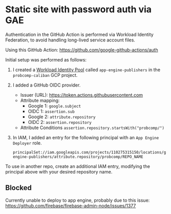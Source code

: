 # Static site with password auth via GAE

Authentication in the GitHub Action is performed via Workload Identity Federation, to avoid handling long-lived service account files.

Using this GitHub Action: https://github.com/google-github-actions/auth

Initial setup was performed as follows:

1. I created a [Workload Identity Pool](https://cloud.google.com/iam/docs/manage-workload-identity-pools-providers) called `app-engine-publishers` in the `probcomp-caliban` GCP project.
2. I added a GitHub OIDC provider.
    - Issuer (URL): https://token.actions.githubusercontent.com
    - Attribute mapping:
        - Google 1: `google.subject`
        - OIDC 1: `assertion.sub`
        - Google 2: `attribute.repository`
        - OIDC 2: `assertion.repository`
    - Attribute Conditions
        `assertion.repository.startsWith("probcomp/")`    
        
3. In IAM, I added an entry for the following principal with an `App Engine Deployer` role.
    ```
    principalSet://iam.googleapis.com/projects/110275315150/locations/global/workloadIdentityPools/app-engine-publishers/attribute.repository/probcomp/REPO_NAME
    ```
To use in another repo, create an additional IAM entry, modifying the principal above with your desired repository name.

## Blocked

Currently unable to deploy to app engine, probably due to this issue:
https://github.com/firebase/firebase-admin-node/issues/1377